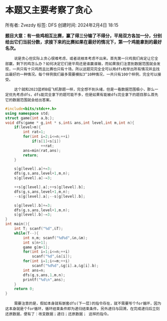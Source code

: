 # 本题又主要考察了贪心

所有者: Zvezdy
标签: DFS
创建时间: 2024年2月4日 18:15

**题目大意：有一些鸡相互比赛，赢了得三分输了不得分，平局双方各加一分，分别给出它们当前分数，求接下来的比赛如果在最好的情况下，第一个鸡能拿到的最好名次。**

        说是贪心但实际上贪心很难考虑，或者说根本考虑不出来。首先第一只鸡我们肯定让它全部赢，剩下的鸡怎么办？如何决定它们是平局还是谁赢谁输，而如果我们注意到数据范围就会发现，一共只有十只鸡而且比赛也只有十场，所以这题完完全全可以用dfs枚举出所有情况并且找出最好的一种情况。每个样例我们最多需要模拟3^10种情况，一共只有100个样例，完全可以接受。

        这个就和2023蓝桥B组飞机那题一样，完全想不到头绪，但是一看数据范围极小，那么一定优先考虑dfs，dfs能完全拿下的题可能不多，但是如果有能被dfs完全拿下的题目那么首先它的数据范围就会给出答案。

```cpp
#include<bits/stdc++.h>
using namespace std;
struct game{int a,b;};
void dfs(game * g,int * s,int& ans,int level,int m,int n){
    if(level>m){
        int rat=1;
        for(int i=2;i<=n;++i)
            if(s[1]<s[i])
                ++rat;
        ans=min(rat,ans);
        return;
    }

    s[g[level].a]+=3;
    dfs(g,s,ans,level+1,m,n);
    s[g[level].a]-=3;

    ++s[g[level].a];++s[g[level].b];
    dfs(g,s,ans,level+1,m,n);
    --s[g[level].a];--s[g[level].b];

    s[g[level].b]+=3;
    dfs(g,s,ans,level+1,m,n);
    s[g[level].b]-=3;
}
int main(){
    int T; scanf("%d",&T);
    while(T--){
        int n,m; scanf("%d%d",&n,&m);
        int s[n+1];
        game g[m+1];
        for(int i=1;i<=n;++i)
            scanf("%d",&s[i]);
        for(int i=1;i<=m;++i)
            scanf("%d%d",&g[i].a,&g[i].b);
        int ans=n;
        dfs(g,s,ans,1,m,n);
        printf("%d\n",ans);
    }
    return 0;
}
```

        需要注意的是，假如本身就有嵌套dfs(下一层)的指令存在，就不需要写个for循环，因为这本身就是个for循环，循环结束条件即为递归结束条件。另外递归与回溯，在完成递归后立刻还原数据，便有了：改变数据；递归；还原数据； 这样的指令。
